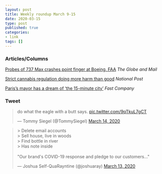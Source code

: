 ```yaml
---
layout: post
title: Weekly roundup March 9-15
date: 2020-03-15
type: post
published: true
categories:
- link
tags: []
---
```


### Articles/Columns

[Probes of 737 Max crashes point finger at Boeing, FAA](https://www.theglobeandmail.com/canada/article-probes-of-737-max-crashes-point-finger-at-boeing-faa/ "Probes of 737 Max crashes point finger at Boeing, FAA. By Grant Robertson") *The Globe and Mail*

[Strict cannabis regulation doing more harm than good](https://nationalpost.com/opinion/colby-cosh-strict-cannabis-regulation-doing-more-harm-than-good "Colby Cosh: Strict cannabis regulation doing more harm than good") *National Post*

[Paris’s mayor has a dream of ‘the 15-minute city’](https://www.fastcompany.com/90456312/pariss-mayor-has-a-dream-for-a-15-minute-city "Paris’s mayor has a dream of ‘the 15-minute city’. By Adele Peters") *Fast Company*

### Tweet

<blockquote class="twitter-tweet"><p lang="en" dir="ltr">do what the eagle with a butt says. <a href="https://t.co/9qTkuL7gCT">pic.twitter.com/9qTkuL7gCT</a></p>&mdash; Tommy Siegel (@TommySiegel) <a href="https://twitter.com/TommySiegel/status/1238847278426841089?ref_src=twsrc%5Etfw">March 14, 2020</a></blockquote> <script async src="https://platform.twitter.com/widgets.js" charset="utf-8"></script>

<blockquote class="twitter-tweet"><p lang="en" dir="ltr">&gt; Delete email accounts<br>&gt; Sell house, live in woods<br>&gt; Find bottle in river<br>&gt; Has note inside<br><br>&quot;Our brand&#39;s COVID-19 response and pledge to our customers...&quot;</p>&mdash; Joshua Self-QuaRayntine (@joshuaray) <a href="https://twitter.com/joshuaray/status/1238595627879030784?ref_src=twsrc%5Etfw">March 13, 2020</a></blockquote> <script async src="https://platform.twitter.com/widgets.js" charset="utf-8"></script>
